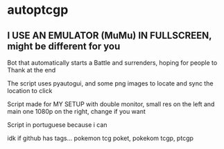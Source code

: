 # autoptcgp

<h2>I USE AN EMULATOR (MuMu) IN FULLSCREEN, might be different for you</h2>

Bot that automatically starts a Battle and surrenders, hoping for people to Thank at the end

The script uses pyautogui, and some png images to locate and sync the location to click

Script made for MY SETUP with double monitor, small res on the left and main one 1080p on the right, change if you want

Script in portuguese because i can

idk if github has tags... pokemon tcg poket, pokekom tcgp, ptcgp
